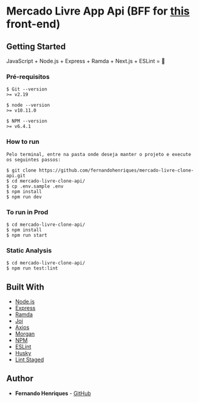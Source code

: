 # Mercado Livre App Api (BFF for [this](https://github.com/fernandohenriques/mercado-livre-clone-api.git) front-end)

## Getting Started

JavaScript + Node.js + Express + Ramda + Next.js + ESLint = :muscle:

### Pré-requisitos

```
$ Git --version
>= v2.19

$ node --version
>= v10.11.0

$ NPM --version
>= v6.4.1

```

### How to run

```
Pelo terminal, entre na pasta onde deseja manter o projeto e execute os seguintes passos:

$ git clone https://github.com/fernandohenriques/mercado-livre-clone-api.git
$ cd mercado-livre-clone-api/
$ cp .env.sample .env
$ npm install
$ npm run dev
```

### To run in Prod

```
$ cd mercado-livre-clone-api/
$ npm install
$ npm run start
```

### Static Analysis

```
$ cd mercado-livre-clone-api/
$ npm run test:lint
```

## Built With

* [Node.js](https://nodejs.org/)
* [Express](https://expressjs.com)
* [Ramda](https://ramdajs.com/)
* [Joi](https://github.com/hapijs/joi)
* [Axios](https://github.com/axios/axios)
* [Morgan](https://github.com/expressjs/morgan)
* [NPM](https://yarnpkg.com/)
* [ESLint](https://eslint.org/)
* [Husky](https://github.com/typicode/husky)
* [Lint Staged](https://github.com/okonet/lint-staged)


## Author

* **Fernando Henriques** - [GitHub](https://github.com/fernandohenriques)

